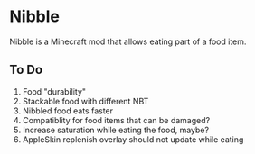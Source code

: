 # Nibble
Nibble is a Minecraft mod that allows eating part of a food item.

## To Do
1. Food "durability"
2. Stackable food with different NBT
3. Nibbled food eats faster
4. Compatiblity for food items that can be damaged?
5. Increase saturation while eating the food, maybe?
6. AppleSkin replenish overlay should not update while eating
